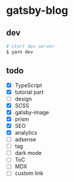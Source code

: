 # gatsby-blog

## dev

```sh
# start dev server
$ yarn dev
```

## todo

- [x] TypeScript
- [x] tutorial part
- [ ] design
- [x] SCSS
- [x] gatsby-image
- [x] prism
- [x] SEO
- [x] analytics
- [ ] adsense
- [ ] tag
- [ ] dark mode
- [ ] ToC
- [ ] MDX
- [ ] custom link

